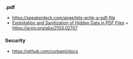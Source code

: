 ### .pdf

- https://speakerdeck.com/ange/lets-write-a-pdf-file
- [Exploitation and Sanitization of Hidden Data in PDF Files](https://arxiv.org/pdf/2103.02707.pdf) + https://arxiv.org/abs/2103.02707

### Security

- https://github.com/corkami/docs
